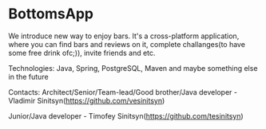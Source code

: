 # BottomsApp
We introduce new way to enjoy bars. 
It's a cross-platform application, where you can find bars and reviews on it, complete challanges(to have some free drink ofc;)), invite friends and etc.

Technologies:
  Java, Spring, PostgreSQL, Maven and maybe something else in the future
  
Contacts:
 Architect/Senior/Team-lead/Good brother/Java developer - Vladimir Sinitsyn(https://github.com/vesinitsyn)
 
 Junior/Java developer - Timofey Sinitsyn(https://github.com/tesinitsyn)
